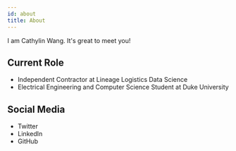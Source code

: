 ```yaml
---
id: about
title: About
---
```


I am Cathylin Wang. It's great to meet you!

## Current Role
- Independent Contractor at Lineage Logistics Data Science
- Electrical Engineering and Computer Science Student at Duke University

## Social Media

- Twitter
- LinkedIn
- GitHub
